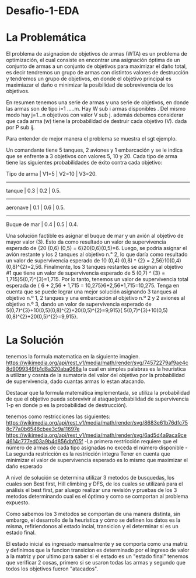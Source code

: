 # Desafio-1-EDA

# La Problemática

El problema de asignacion de objetivos de armas (WTA) es un problema de optimización, el cual consiste en encontrar una asignación óptima de un conjunto de armas a un conjunto de objetivos para maximizar el daño total, es decir tendremos un grupo de armas con distintos valores de destrucción y tendremos un grupo de objetivos, en donde el objetivo principal es maximiazar el daño o minimizar la posibilidad de sobrevivencia de los objetivos.

En resumen tenemos una serie de armas y una serie de objetivos, en donde las armas son de tipo i=1 .....m. Hay W sub i armas disponibles . Del mismo modo hay j=1...n objetivos con valor V sub j. además debemos considerar que cada arma (w) tiene la probabilidad de destruir cada objetivo (V). dada por P sub ij.

Para entender de mejor manera el problema se muestra el sgt ejemplo.

Un comandante tiene 5 tanques, 2 aviones y 1 embarcación y se le indica que se enfrente a 3 objetivos con valores 5, 10 y 20. Cada tipo de arma tiene las siguientes probabilidades de éxito contra cada objetivo:

Tipo de arma  | V1=5  | V2=10 | V3=20.
______________________________________
tanque       |   0.3  |   0.2 |   0.5.
______________________________________
aeronave     |  0.1   | 0.6   |   0.5.
_________________________________________
Buque de mar |  0.4   |   0.5 |   0.4.

Una solución factible es asignar el buque de mar y un avión al objetivo de mayor valor (3). Esto da como resultado un valor de supervivencia esperado de {20 (0,6) (0,5) = 6}20(0,6)(0,5)=6. Luego, se podría asignar el avión restante y los 2 tanques al objetivo n.° 2, lo que daría como resultado un valor de supervivencia esperado de 10 (0,4) (0,8) ^ {2} = 2,56}10(0,4)(0,8)^{2}=2,56. Finalmente, los 3 tanques restantes se asignan al objetivo #1 que tiene un valor de supervivencia esperado de 5 (0,7) ^ {3} = 1,715}5(0,7)^{3}=1,715. Por lo tanto, tenemos un valor de supervivencia total esperada de { 6 + 2,56 + 1,715 = 10,275}6+2,56+1,715=10,275. Tenga en cuenta que se puede lograr una mejor solución asignando 3 tanques al objetivo n.º 1, 2 tanques y una embarcación al objetivo n.º 2 y 2 aviones al objetivo n.º 3, dando un valor de supervivencia esperado de 5(0,7)^{3}+10(0,5)(0,8)^{2}+20(0,5)^{2}=9,915}{ 5(0,7)^{3}+10(0,5)(0,8)^{2}+20(0,5)^{2}=9,915}.


# La Solución


tenemos la formula matematica en la siguiente imagien.
https://wikimedia.org/api/rest_v1/media/math/render/svg/74572279af9ae4c8d9099349fb1d8a320aba068a
la cual en simples palabras es la heuristica a utilizar y cosnta de la sumatoria del valor del objetivo por la probabilidad de supervivencia, dado cuantas armas lo estan atacando.

Destacar que la formula matemática implementada, se utiliza la probabilidad de que el objetivo pueda sobrevivir al ataque(probabilidad de supervivencia 1-p en donde p es la probabilidad de destrucción).

tenemos como restricciones las siguientes:
https://wikimedia.org/api/rest_v1/media/math/render/svg/8683e61b76dfc758c77a0b6546cbee3c9a11697e
https://wikimedia.org/api/rest_v1/media/math/render/svg/6ad5d4a9aca9ce4614c777ed03a9b4d856dbf05f
-La primera restricción requiere que el número de armas de cada tipo asignadas no exceda el número disponible
-La segunda restricción es la restricción integra
Tener en cuenta que minimizar el valor de supervivencia esperado es lo mismo que maximizar el daño esperado

A nivel de solución se determina utilizar 3 metodos de busquedas, los cuales son Best first, Hill climbing y DFS, de los cuales se utilizará para el análisis el best first, par aluego realizar una revisión y pruebas de los 3 metodos determinando cual es el óptimo y como se comportan al problema expuesto.

Como sabemos los 3 metodos se comportan de una manera distinta, sin embargo, el desarrollo de la heuristica y cómo se definen los datos es la misma, refiriendonos al estado incial, transicion y el determinar si es un estado final.

El estado inicial es ingresado manualmente y se comporta como una matriz y definimos que la funcion transicion es determinado por el ingreso de valor a la matriz
y por ultimo para saber si el estado es un "estado final" tenemos que verificar 2 cosas, primero si se usaron todas las armas y segundo que todos los objetivos fueron "atacados".
